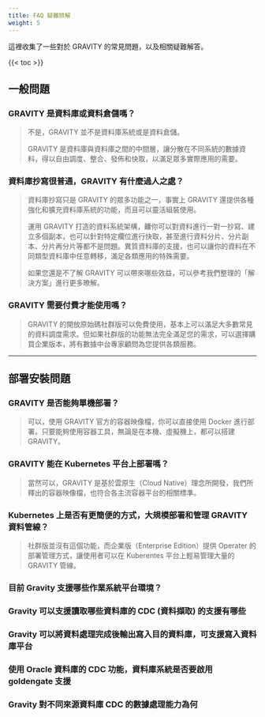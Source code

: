 ```yaml
---
title: FAQ 疑難排解
weight: 5
---
```


這裡收集了一些對於 GRAVITY 的常見問題，以及相關疑難解答。

{{< toc >}}

## 一般問題

### GRAVITY 是資料庫或資料倉儲嗎？

> 不是，GRAVITY 並不是資料庫系統或是資料倉儲。
>
> GRAVITY 是資料庫與資料庫之間的中間層，讓分散在不同系統的數據資料，得以自由調度、整合、發佈和快取，以滿足眾多實際應用的需要。

### 資料庫抄寫很普通，GRAVITY 有什麼過人之處？

> 資料庫抄寫只是 GRAVITY 的眾多功能之一，事實上 GRAVITY 還提供各種強化和擴充資料庫系統的功能，而且可以靈活組裝使用。
>
> 運用 GRAVITY 打造的資料系統架構，齉你可以對資料進行一對一抄寫、建立多個副本，也可以針對特定欄位進行快取，甚至進行資料分片、分片副本、分片再分片等都不是問題。異質資料庫的支援，也可以讓你的資料在不同類型資料庫中任意轉移，滿足各類應用的特殊需要。
>
> 如果您還是不了解 GRAVITY 可以帶來哪些效益，可以參考我們整理的「解決方案」進行更多暸解。

### GRAVITY 需要付費才能使用嗎？

> GRAVITY 的開放原始碼社群版可以免費使用，基本上可以滿足大多數常見的資料調度需求。但如果社群版的功能無法完全滿足您的需求，可以選擇購買企業版本，將有數據中台專家顧問為您提供各類服務。

---

## 部署安裝問題

### GRAVITY 是否能夠單機部署？

> 可以，使用 GRAVITY 官方的容器映像檔，你可以直接使用 Docker 進行部署。只要能夠使用容器工具，無論是在本機、虛擬機上，都可以搭建 GRAVITY。

### GRAVITY 能在 Kubernetes 平台上部署嗎？

> 當然可以，GRAVITY 是基於雲原生（Cloud Native）理念所開發，我們所釋出的容器映像檔，也符合各主流容器平台的相關標準。

### Kubernetes 上是否有更簡便的方式，大規模部署和管理 GRAVITY 資料管線？

> 社群版並沒有這個功能，而企業版（Enterprise Edition）提供 Operater 的部署管理方式，讓使用者可以在 Kuberentes 平台上輕易管理大量的 GRAVITY 管線。

### 目前 Gravity 支援哪些作業系統平台環境？

### Gravity 可以支援讀取哪些資料庫的 CDC (資料擷取) 的支援有哪些

### Gravity 可以將資料處理完成後輸出寫入目的資料庫，可支援寫入資料庫平台

### 使用 Oracle 資料庫的 CDC 功能，資料庫系統是否要啟用 goldengate 支援

### Gravity 對不同來源資料庫 CDC 的數據處理能力為何
